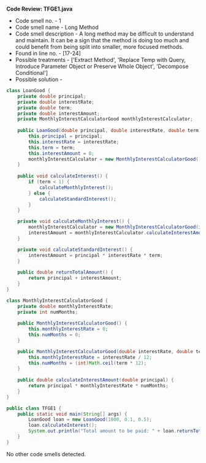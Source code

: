 **Code Review: TFGE1.java**

- Code smell no. - 1
- Code smell name - Long Method
- Code smell description - A long method may be difficult to understand and maintain. It can be a sign that the method is doing too much and could benefit from being split into smaller, more focused methods.
- Found in line no. - [17-24]
- Possible treatments - ['Extract Method', 'Replace Temp with Query, Introduce Parameter Object or Preserve Whole Object', 'Decompose Conditional']
- Possible solution - 
```java
class LoanGood {
    private double principal;
    private double interestRate;
    private double term;
    private double interestAmount;
    private MonthlyInterestCalculatorGood monthlyInterestCalculator;
  
    public LoanGood(double principal, double interestRate, double term) {
        this.principal = principal;
        this.interestRate = interestRate;
        this.term = term;
        this.interestAmount = 0;
        monthlyInterestCalculator = new MonthlyInterestCalculatorGood();
    }
  
    public void calculateInterest() {
        if (term < 1) {
            calculateMonthlyInterest();
        } else {
            calculateStandardInterest();
        }
    }

    private void calculateMonthlyInterest() {
        monthlyInterestCalculator = new MonthlyInterestCalculatorGood(interestRate, term);
        interestAmount = monthlyInterestCalculator.calculateInterestAmount(principal);
    }

    private void calculateStandardInterest() {
        interestAmount = principal * interestRate * term;
    }
  
    public double returnTotalAmount() {
        return principal + interestAmount;
    }
}

class MonthlyInterestCalculatorGood {
    private double monthlyInterestRate;
    private int numMonths;
  
    public MonthlyInterestCalculatorGood() {
        this.monthlyInterestRate = 0;
        this.numMonths = 0;
    }

    public MonthlyInterestCalculatorGood(double interestRate, double term) {
        this.monthlyInterestRate = interestRate / 12;
        this.numMonths = (int)Math.ceil(term * 12);
    }
  
    public double calculateInterestAmount(double principal) {
        return principal * monthlyInterestRate * numMonths;
    }
}

public class TFGE1 {
    public static void main(String[] args) {
        LoanGood loan = new LoanGood(1000, 0.1, 0.5);
        loan.calculateInterest();
        System.out.println("Total amount to be paid: " + loan.returnTotalAmount());
    }
}
```

No other code smells detected.
